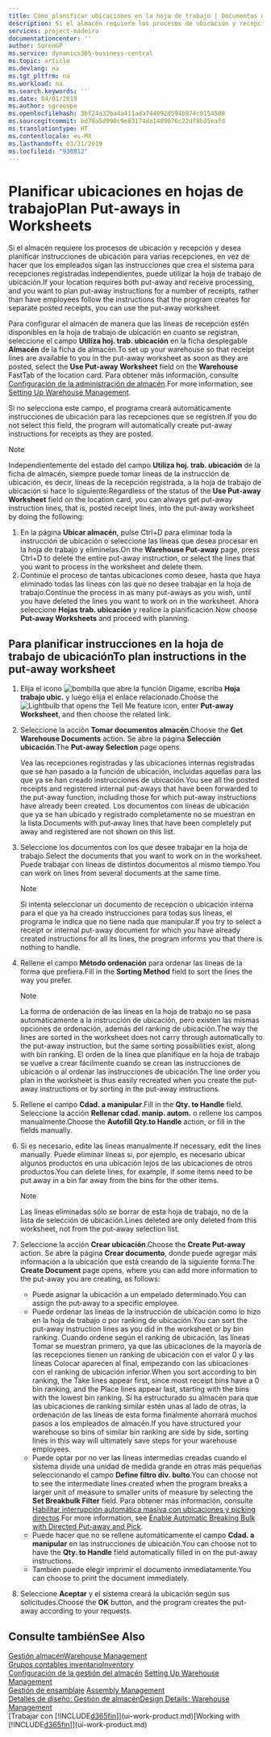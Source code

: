 ```yaml
---
title: Cómo planificar ubicaciones en la hoja de trabajo | Documentos de Microsoft
description: Si el almacén requiere los procesos de ubicación y recepción y desea planificar instrucciones de ubicación para varias recepciones, en vez de hacer que los empleados sigan las instrucciones que crea el sistema para recepciones registradas independientes, puede utilizar la hoja de trabajo de ubicación.
services: project-madeira
documentationcenter: ''
author: SorenGP
ms.service: dynamics365-business-central
ms.topic: article
ms.devlang: na
ms.tgt_pltfrm: na
ms.workload: na
ms.search.keywords: ''
ms.date: 04/01/2019
ms.author: sgroespe
ms.openlocfilehash: 3bf24a32ba4a411ada744092d594b874c0154588
ms.sourcegitcommit: bd78a5d990c9e83174da1409076c22df8b35eafd
ms.translationtype: HT
ms.contentlocale: es-MX
ms.lasthandoff: 03/31/2019
ms.locfileid: "930812"
---
```

# <a name="plan-put-aways-in-worksheets"></a><span data-ttu-id="bbc8a-103">Planificar ubicaciones en hojas de trabajo</span><span class="sxs-lookup"><span data-stu-id="bbc8a-103">Plan Put-aways in Worksheets</span></span>
<span data-ttu-id="bbc8a-104">Si el almacén requiere los procesos de ubicación y recepción y desea planificar instrucciones de ubicación para varias recepciones, en vez de hacer que los empleados sigan las instrucciones que crea el sistema para recepciones registradas independientes, puede utilizar la hoja de trabajo de ubicación.</span><span class="sxs-lookup"><span data-stu-id="bbc8a-104">If your location requires both put-away and receive processing, and you want to plan put-away instructions for a number of receipts, rather than have employees follow the instructions that the program creates for separate posted receipts, you can use the put-away worksheet.</span></span>  

<span data-ttu-id="bbc8a-105">Para configurar el almacén de manera que las líneas de recepción estén disponibles en la hoja de trabajo de ubicación en cuanto se registran, seleccione el campo **Utiliza hoj. trab. ubicación** en la ficha desplegable **Almacén** de la ficha de almacén.</span><span class="sxs-lookup"><span data-stu-id="bbc8a-105">To set up your warehouse so that receipt lines are available to you in the put-away worksheet as soon as they are posted, select the **Use Put-away Worksheet** field on the **Warehouse** FastTab of the location card.</span></span> <span data-ttu-id="bbc8a-106">Para obtener más información, consulte [Configuración de la administración de almacén](warehouse-setup-warehouse.md).</span><span class="sxs-lookup"><span data-stu-id="bbc8a-106">For more information, see [Setting Up Warehouse Management](warehouse-setup-warehouse.md).</span></span>  

<span data-ttu-id="bbc8a-107">Si no selecciona este campo, el programa creará automáticamente instrucciones de ubicación para las recepciones que se registren.</span><span class="sxs-lookup"><span data-stu-id="bbc8a-107">If you do not select this field, the program will automatically create put-away instructions for receipts as they are posted.</span></span>  

> [!NOTE]  
>  <span data-ttu-id="bbc8a-108">Independientemente del estado del campo **Utiliza hoj. trab. ubicación** de la ficha de almacén, siempre puede tomar líneas de la instrucción de ubicación, es decir, líneas de la recepción registrada, a la hoja de trabajo de ubicación si hace lo siguiente:</span><span class="sxs-lookup"><span data-stu-id="bbc8a-108">Regardless of the status of the **Use Put-away Worksheet** field on the location card, you can always get put-away instruction lines, that is, posted receipt lines, into the put-away worksheet by doing the following:</span></span>  
>   
>  1.  <span data-ttu-id="bbc8a-109">En la página **Ubicar almacén**, pulse Ctrl+D para eliminar toda la instrucción de ubicación o seleccione las líneas que desea procesar en la hoja de trabajo y elimínelas.</span><span class="sxs-lookup"><span data-stu-id="bbc8a-109">On the **Warehouse Put-away** page, press Ctrl+D to delete the entire put-away instruction, or select the lines that you want to process in the worksheet and delete them.</span></span>  
> 2.  <span data-ttu-id="bbc8a-110">Continúe el proceso de tantas ubicaciones como desee, hasta que haya eliminado todas las líneas con las que no desee trabajar en la hoja de trabajo.</span><span class="sxs-lookup"><span data-stu-id="bbc8a-110">Continue the process in as many put-aways as you wish, until you have deleted the lines you want to work on in the worksheet.</span></span> <span data-ttu-id="bbc8a-111">Ahora seleccione **Hojas trab. ubicación** y realice la planificación.</span><span class="sxs-lookup"><span data-stu-id="bbc8a-111">Now choose **Put-away Worksheets** and proceed with planning.</span></span>  

## <a name="to-plan-instructions-in-the-put-away-worksheet"></a><span data-ttu-id="bbc8a-112">Para planificar instrucciones en la hoja de trabajo de ubicación</span><span class="sxs-lookup"><span data-stu-id="bbc8a-112">To plan instructions in the put-away worksheet</span></span>  
1.  <span data-ttu-id="bbc8a-113">Elija el icono ![bombilla que abre la función Dígame](media/ui-search/search_small.png "Dígame que desea hacer"), escriba **Hoja trabajo ubic.** y luego elija el enlace relacionado.</span><span class="sxs-lookup"><span data-stu-id="bbc8a-113">Choose the ![Lightbulb that opens the Tell Me feature](media/ui-search/search_small.png "Tell me what you want to do") icon, enter **Put-away Worksheet**, and then choose the related link.</span></span>  
2.  <span data-ttu-id="bbc8a-114">Seleccione la acción **Tomar documentos almacén**.</span><span class="sxs-lookup"><span data-stu-id="bbc8a-114">Choose the **Get Warehouse Documents** action.</span></span> <span data-ttu-id="bbc8a-115">Se abre la página **Selección ubicación**.</span><span class="sxs-lookup"><span data-stu-id="bbc8a-115">The **Put-away Selection** page opens.</span></span>  

    <span data-ttu-id="bbc8a-116">Vea las recepciones registradas y las ubicaciones internas registradas que se han pasado a la función de ubicación, incluidas aquellas para las que ya se han creado instrucciones de ubicación.</span><span class="sxs-lookup"><span data-stu-id="bbc8a-116">You see all the posted receipts and registered internal put-aways that have been forwarded to the put-away function, including those for which put-away instructions have already been created.</span></span> <span data-ttu-id="bbc8a-117">Los documentos con líneas de ubicación que ya se han ubicado y registrado completamente no se muestran en la lista.</span><span class="sxs-lookup"><span data-stu-id="bbc8a-117">Documents with put-away lines that have been completely put away and registered are not shown on this list.</span></span>  

3. <span data-ttu-id="bbc8a-118">Seleccione los documentos con los que desee trabajar en la hoja de trabajo.</span><span class="sxs-lookup"><span data-stu-id="bbc8a-118">Select the documents that you want to work on in the worksheet.</span></span> <span data-ttu-id="bbc8a-119">Puede trabajar con líneas de distintos documentos al mismo tiempo.</span><span class="sxs-lookup"><span data-stu-id="bbc8a-119">You can work on lines from several documents at the same time.</span></span>  

    > [!NOTE]  
    >  <span data-ttu-id="bbc8a-120">Si intenta seleccionar un documento de recepción o ubicación interna para el que ya ha creado instrucciones para todas sus líneas, el programa le indica que no tiene nada que manipular.</span><span class="sxs-lookup"><span data-stu-id="bbc8a-120">If you try to select a receipt or internal put-away document for which you have already created instructions for all its lines, the program informs you that there is nothing to handle.</span></span>  

4. <span data-ttu-id="bbc8a-121">Rellene el campo **Método ordenación** para ordenar las líneas de la forma que prefiera.</span><span class="sxs-lookup"><span data-stu-id="bbc8a-121">Fill in the **Sorting Method** field to sort the lines the way you prefer.</span></span>  

    > [!NOTE]  
    >  <span data-ttu-id="bbc8a-122">La forma de ordenación de las líneas en la hoja de trabajo no se pasa automáticamente a la instrucción de ubicación, pero existen las mismas opciones de ordenación, además del ranking de ubicación.</span><span class="sxs-lookup"><span data-stu-id="bbc8a-122">The way the lines are sorted in the worksheet does not carry through automatically to the put-away instruction, but the same sorting possibilities exist, along with bin ranking.</span></span> <span data-ttu-id="bbc8a-123">El orden de la línea que planifique en la hoja de trabajo se vuelve a crear fácilmente cuando se crean las instrucciones de ubicación o al ordenar las instrucciones de ubicación.</span><span class="sxs-lookup"><span data-stu-id="bbc8a-123">The line order you plan in the worksheet is thus easily recreated when you create the put-away instructions or by sorting in the put-away instructions.</span></span>  

5.  <span data-ttu-id="bbc8a-124">Rellene el campo **Cdad. a manipular**.</span><span class="sxs-lookup"><span data-stu-id="bbc8a-124">Fill in the **Qty. to Handle** field.</span></span> <span data-ttu-id="bbc8a-125">Seleccione la acción **Rellenar cdad. manip. autom.** o rellene los campos manualmente.</span><span class="sxs-lookup"><span data-stu-id="bbc8a-125">Choose the **Autofill Qty.to Handle** action, or fill in the fields manually.</span></span>  
6.  <span data-ttu-id="bbc8a-126">Si es necesario, edite las líneas manualmente.</span><span class="sxs-lookup"><span data-stu-id="bbc8a-126">If necessary, edit the lines manually.</span></span> <span data-ttu-id="bbc8a-127">Puede eliminar líneas si, por ejemplo, es necesario ubicar algunos productos en una ubicación lejos de las ubicaciones de otros productos.</span><span class="sxs-lookup"><span data-stu-id="bbc8a-127">You can delete lines, for example, if some items need to be put away in a bin far away from the bins for the other items.</span></span>  

    > [!NOTE]  
    >  <span data-ttu-id="bbc8a-128">Las líneas eliminadas sólo se borrar de esta hoja de trabajo, no de la lista de selección de ubicación.</span><span class="sxs-lookup"><span data-stu-id="bbc8a-128">Lines deleted are only deleted from this worksheet, not from the put-away selection list.</span></span>  

7.  <span data-ttu-id="bbc8a-129">Seleccione la acción **Crear ubicación**.</span><span class="sxs-lookup"><span data-stu-id="bbc8a-129">Choose the **Create Put-away** action.</span></span> <span data-ttu-id="bbc8a-130">Se abre la página **Crear documento**, donde puede agregar más información a la ubicación que está creando de la siguiente forma:</span><span class="sxs-lookup"><span data-stu-id="bbc8a-130">The **Create Document** page opens, where you can add more information to the put-away you are creating, as follows:</span></span>  

    -   <span data-ttu-id="bbc8a-131">Puede asignar la ubicación a un empelado determinado.</span><span class="sxs-lookup"><span data-stu-id="bbc8a-131">You can assign the put-away to a specific employee.</span></span>  
    -   <span data-ttu-id="bbc8a-132">Puede ordenar las líneas de la instrucción de ubicación como lo hizo en la hoja de trabajo o por ranking de ubicación.</span><span class="sxs-lookup"><span data-stu-id="bbc8a-132">You can sort the put-away instruction lines as you did in the worksheet or by bin ranking.</span></span> <span data-ttu-id="bbc8a-133">Cuando ordene según el ranking de ubicación, las líneas Tomar se muestran primero, ya que las ubicaciones de la mayoría de las recepciones tienen un ranking de ubicación con el valor 0 y las líneas Colocar aparecen al final, empezando con las ubicaciones con el ranking de ubicación inferior.</span><span class="sxs-lookup"><span data-stu-id="bbc8a-133">When you sort according to bin ranking, the Take lines appear first, since most receipt bins have a 0 bin ranking, and the Place lines appear last, starting with the bins with the lowest bin ranking.</span></span> <span data-ttu-id="bbc8a-134">Si ha estructurado su almacén para que las ubicaciones de ranking similar estén unas al lado de otras, la ordenación de las líneas de esta forma finalmente ahorrará muchos pasos a los empleados de almacén.</span><span class="sxs-lookup"><span data-stu-id="bbc8a-134">If you have structured your warehouse so bins of similar bin ranking are side by side, sorting lines in this way will ultimately save steps for your warehouse employees.</span></span>  
    -   <span data-ttu-id="bbc8a-135">Puede optar por no ver las líneas intermedias creadas cuando el sistema divide una unidad de medida grande en otras más pequeñas seleccionando el campo **Define filtro div. bulto**.</span><span class="sxs-lookup"><span data-stu-id="bbc8a-135">You can choose not to see the intermediate lines created when the program breaks a larger unit of measure to smaller units of measure by selecting the **Set Breakbulk Filter** field.</span></span> <span data-ttu-id="bbc8a-136">Para obtener más información, consulte [Habilitar interrupción automática masiva con ubicaciones y picking directos](warehouse-enable-automatic-breaking-bulk-with-directed-put-away-and-pick.md).</span><span class="sxs-lookup"><span data-stu-id="bbc8a-136">For more information, see [Enable Automatic Breaking Bulk with Directed Put-away and Pick](warehouse-enable-automatic-breaking-bulk-with-directed-put-away-and-pick.md).</span></span>  
    -   <span data-ttu-id="bbc8a-137">Puede hacer que no se rellene automáticamente el campo **Cdad. a manipular** en las instrucciones de ubicación.</span><span class="sxs-lookup"><span data-stu-id="bbc8a-137">You can choose not to have the **Qty. to Handle** field automatically filled in on the put-away instructions.</span></span>  
    -   <span data-ttu-id="bbc8a-138">También puede elegir imprimir el documento inmediatamente.</span><span class="sxs-lookup"><span data-stu-id="bbc8a-138">You can choose to print the document immediately.</span></span>  

8.  <span data-ttu-id="bbc8a-139">Seleccione **Aceptar** y el sistema creará la ubicación según sus solicitudes.</span><span class="sxs-lookup"><span data-stu-id="bbc8a-139">Choose the **OK** button, and the program creates the put-away according to your requests.</span></span>  

## <a name="see-also"></a><span data-ttu-id="bbc8a-140">Consulte también</span><span class="sxs-lookup"><span data-stu-id="bbc8a-140">See Also</span></span>  
[<span data-ttu-id="bbc8a-141">Gestión almacén</span><span class="sxs-lookup"><span data-stu-id="bbc8a-141">Warehouse Management</span></span>](warehouse-manage-warehouse.md)  
[<span data-ttu-id="bbc8a-142">Grupos contables inventario</span><span class="sxs-lookup"><span data-stu-id="bbc8a-142">Inventory</span></span>](inventory-manage-inventory.md)  
<span data-ttu-id="bbc8a-143">[Configuración de la gestión del almacén](warehouse-setup-warehouse.md)   </span><span class="sxs-lookup"><span data-stu-id="bbc8a-143">[Setting Up Warehouse Management](warehouse-setup-warehouse.md)   </span></span>  
<span data-ttu-id="bbc8a-144">[Gestión de ensamblaje](assembly-assemble-items.md)  </span><span class="sxs-lookup"><span data-stu-id="bbc8a-144">[Assembly Management](assembly-assemble-items.md)  </span></span>  
[<span data-ttu-id="bbc8a-145">Detalles de diseño: Gestión de almacén</span><span class="sxs-lookup"><span data-stu-id="bbc8a-145">Design Details: Warehouse Management</span></span>](design-details-warehouse-management.md)  
<span data-ttu-id="bbc8a-146">[Trabajar con [!INCLUDE[d365fin](includes/d365fin_md.md)]](ui-work-product.md)</span><span class="sxs-lookup"><span data-stu-id="bbc8a-146">[Working with [!INCLUDE[d365fin](includes/d365fin_md.md)]](ui-work-product.md)</span></span>
